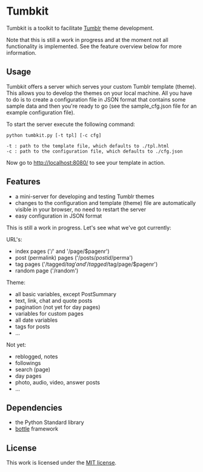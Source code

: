 Tumbkit
=======

Tumbkit is a toolkit to facilitate [Tumblr][t] theme development. 

Note that this is still a work in progress and at the moment not all
functionality is implemented. See the feature overview below for more
information.


Usage
-----

Tumbkit offers a server which serves your custom Tumblr template (theme).
This allows you to develop the themes on your local machine. All you have
to do is to create a configuration file in JSON format that contains some
sample data and then you're ready to go (see the sample_cfg.json file for
an example configuration file).

To start the server execute the following command:

    python tumbkit.py [-t tpl] [-c cfg]

    -t : path to the template file, which defaults to ./tpl.html
    -c : path to the configuration file, which defaults to ./cfg.json

Now go to [http://localhost:8080/](http://localhost:8080/) to see your template
in action.

Features
--------

* a mini-server for developing and testing Tumblr themes 
* changes to the configuration and template (theme) file are automatically
visible in your browser, no need to restart the server
* easy configuration in JSON format

This is still a work in progress. Let's see what we've got currently:

URL's:

* index pages ('/' and '/page/$pagenr')
* post (permalink) pages ('/posts/$postid/$perma')
* tag pages ('/tagged/$tag' and '/tagged/$tag/page/$pagenr')
* random page ('/random')

Theme:

* all basic variables, except PostSummary
* text, link, chat and quote posts
* pagination (not yet for day pages)
* variables for custom pages
* all date variables
* tags for posts
* ...

Not yet:

* reblogged, notes
* followings
* search (page)
* day pages
* photo, audio, video, answer posts
* ...


Dependencies
------------

* the Python Standard library
* [bottle][b] framework

License
-------

This work is licensed under the [MIT license][m].


[t]:http://www.tumblr.com/
[m]:http://www.opensource.org/licenses/mit-license.php
[b]:http://github.com/defnull/bottle
